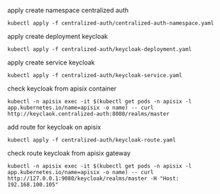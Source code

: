 apply create namespace centralized auth
```shell
kubectl apply -f centralized-auth/centralized-auth-namespace.yaml
```

apply create deployment keycloak
```shell
kubectl apply -f centralized-auth/keycloak-deployment.yaml
```

apply create service keycloak
```shell
kubectl apply -f centralized-auth/keycloak-service.yaml
```

check keycloak from apisix container
```shell
kubectl -n apisix exec -it $(kubectl get pods -n apisix -l app.kubernetes.io/name=apisix -o name) -- curl http://keyclaok.centralized-auth:8080/realms/master
```

add route for keycloak on apisix
```shell
kubectl apply -f centralized-auth/keycloak-route.yaml
```

check route keycloak from apisix gateway
```shell
kubectl -n apisix exec -it $(kubectl get pods -n apisix -l app.kubernetes.io/name=apisix -o name) -- curl http://127.0.0.1:9080/keycloak/realms/master -H "Host: 192.168.100.105"
```
